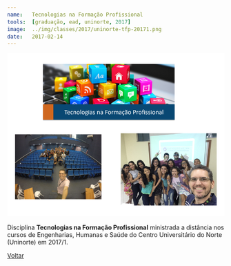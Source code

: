 ```yaml
---
name:  	Tecnologias na Formação Profissional
tools: 	[graduação, ead, uninorte, 2017]
image: 	../img/classes/2017/uninorte-tfp-20171.png
date: 	2017-02-14
---
```


![](../img/classes/2017/uninorte-tfp-20171.png)

Disciplina **Tecnologias na Formação Profissional** ministrada a distância nos cursos de Engenharias, Humanas e Saúde do Centro Universitário do Norte (Uninorte) em 2017/1.

<p class="text-center">
	<a class="btn btn-outline-primary mt-1" href="{{ site.baseurl }}/classes/">Voltar</a>
</p>
